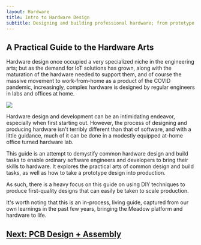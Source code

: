 ```yaml
---
layout: Hardware
title: Intro to Hardware Design
subtitle: Designing and building professional hardware; from prototype to production.
---
```


## A Practical Guide to the Hardware Arts

Hardware design once occupied a very specialized niche in the engineering arts; but as the demand for IoT solutions has grown, along with the maturation of the hardware needed to support them, and of course the massive movement to work-from-home as a product of the COVID pandemic, increasingly, complex hardware is designed by regular engineers in labs and offices at home.

![](Therm_Prototypes.svg)

Hardware design and development can be an intimidating endeavor, especially when first starting out. However, the process of designing and producing hardware isn't terribly different than that of software, and with a little guidance, much of it can be done in a modestly equipped at-home office turned hardware lab.

This guide is an attempt to demystify common hardware design and build tasks to enable ordinary software engineers and developers to bring their skills to hardware. It explores the practical arts of common design and build tasks, as well as how to take a prototype design into production.

As such, there is a heavy focus on this guide on using DIY techniques to produce first-quality designs that can easily be taken to scale production.

It's worth noting that this is an in-process, living guide, captured from our own learnings in the past few years, bringing the Meadow platform and hardware to life.

## [Next: PCB Design + Assembly](/Hardware/Design/PCB_Design_and_Assembly)


